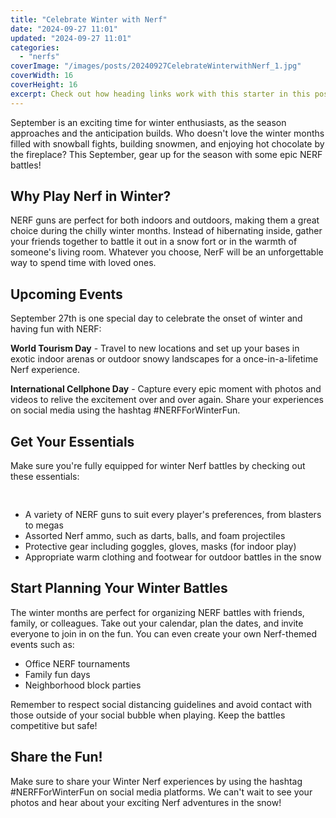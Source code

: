 ```yaml
---
title: "Celebrate Winter with Nerf"
date: "2024-09-27 11:01"
updated: "2024-09-27 11:01"
categories:
  - "nerfs"
coverImage: "/images/posts/20240927CelebrateWinterwithNerf_1.jpg"
coverWidth: 16
coverHeight: 16
excerpt: Check out how heading links work with this starter in this post.
---
```


<script>
  import { base } from '$app/paths';
</script>


September is an exciting time for winter enthusiasts, as the season approaches and the anticipation builds. Who doesn't love the winter months filled with snowball fights, building snowmen, and enjoying hot chocolate by the fireplace? This September, gear up for the season with some epic NERF battles! 

## Why Play Nerf in Winter?

NERF guns are perfect for both indoors and outdoors, making them a great choice during the chilly winter months. Instead of hibernating inside, gather your friends together to battle it out in a snow fort or in the warmth of someone's living room. Whatever you choose, NerF will be an unforgettable way to spend time with loved ones.

## Upcoming Events

September 27th is one special day to celebrate the onset of winter and having fun with NERF:

**World Tourism Day** - Travel to new locations and set up your bases in exotic indoor arenas or outdoor snowy landscapes for a once-in-a-lifetime Nerf experience.
 
**International Cellphone Day** - Capture every epic moment with photos and videos to relive the excitement over and over again. Share your experiences on social media using the hashtag #NERFForWinterFun.
 
## Get Your Essentials

Make sure you're fully equipped for winter Nerf battles by checking out these essentials:

<img class="inline object-contain w-full my-4" src="{base}/images/posts/20240927CelebrateWinterwithNerf_2.jpg" alt="" style="aspect-ratio: 16 / 16;" width="16" height="16">


- A variety of NERF guns to suit every player's preferences, from blasters to megas
- Assorted Nerf ammo, such as darts, balls, and foam projectiles
- Protective gear including goggles, gloves, masks (for indoor play)
- Appropriate warm clothing and footwear for outdoor battles in the snow

## Start Planning Your Winter Battles

The winter months are perfect for organizing NERF battles with friends, family, or colleagues. Take out your calendar, plan the dates, and invite everyone to join in on the fun. You can even create your own Nerf-themed events such as:

- Office NERF tournaments 
- Family fun days 
- Neighborhood block parties

Remember to respect social distancing guidelines and avoid contact with those outside of your social bubble when playing. Keep the battles competitive but safe!

## Share the Fun!

Make sure to share your Winter Nerf experiences by using the hashtag #NERFForWinterFun on social media platforms. We can't wait to see your photos and hear about your exciting Nerf adventures in the snow!